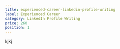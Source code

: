 ```yaml
---
title: experienced-career-linkedin-profile-writing
label: Experienced Career
category: LinkedIn Profile Writing
price: 260
position: 1
---
```

kjkj
